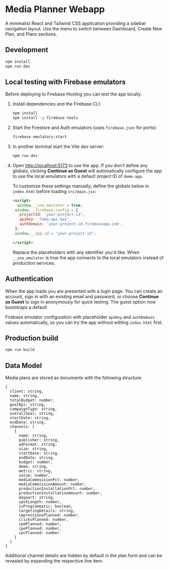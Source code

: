 # Media Planner Webapp


A minimalist React and Tailwind CSS application providing a sidebar navigation layout.
Use the menu to switch between Dashboard, Create New Plan, and Plans sections.


## Development

```bash
npm install
npm run dev
```


## Local testing with Firebase emulators

Before deploying to Firebase Hosting you can test the app locally.

1. Install dependencies and the Firebase CLI:

   ```bash
   npm install
   npm install -g firebase-tools
   ```

2. Start the Firestore and Auth emulators (uses `firebase.json` for ports):

   ```bash
   firebase emulators:start
   ```

3. In another terminal start the Vite dev server:

   ```bash
   npm run dev
   ```


4. Open <http://localhost:5173> to use the app. If you don't define any globals,
   clicking **Continue as Guest** will automatically configure the app to use the
   local emulators with a default project ID of `demo-app`.

   To customize these settings manually, define the globals below in `index.html`
   before loading `src/main.jsx`:


   ```html
   <script>
     window.__use_emulator = true;
    window.__firebase_config = {
      projectId: 'your-project-id',
      apiKey: 'fake-api-key',
      authDomain: 'your-project-id.firebaseapp.com',
    };
    window.__app_id = 'your-project-id';

   </script>
   ```

   Replace the placeholders with any identifier you'd like. When `__use_emulator` is
   true the app connects to the local emulators instead of production services.

## Authentication

When the app loads you are presented with a login page. You can create an account,
sign in with an existing email and password, or choose **Continue as Guest** to
sign in anonymously for quick testing. The guest option now bootstraps a default

Firebase emulator configuration with placeholder `apiKey` and `authDomain`
values automatically, so you can try the app without editing `index.html` first.


## Production build

```bash
npm run build
```

## Data Model

Media plans are stored as documents with the following structure:

```
{
  client: string,
  name: string,
  totalBudget: number,
  goalKpi: string,
  campaignType: string,
  overallGoal: string,
  startDate: string,
  endDate: string,
  channels: [
    {
      name: string,
      publisher: string,
      adFormat: string,
      size: string,
      startDate: string,
      endDate: string,
      budget: number,
      demo: string,
      metric: string,
      value: number,
      mediaCommissionPct: number,
      mediaCommissionAmount: number,
      productionInstallationPct: number,
      productionInstallationAmount: number,
      daypart: string,
      spotLength: number,
      isProgrammatic: boolean,
      targetingDetails: string,
      impressionsPlanned: number,
      clicksPlanned: number,
      cpmPlanned: number,
      cpePlanned: number,
      cpcPlanned: number
    }
  ]
}
```

Additional channel details are hidden by default in the plan form and can be
revealed by expanding the respective line item.
